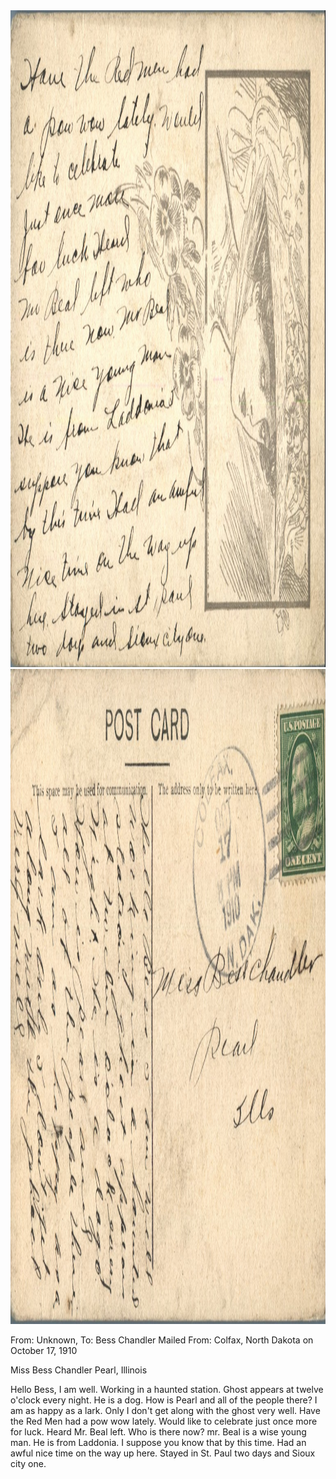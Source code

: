 <html><body><a href="/wp-content/uploads/2014/06/postcard-2014-20140602_18135868_04461.jpg"><img class="alignnone size-full wp-image-1061" src="/wp-content/uploads/2014/06/postcard-2014-20140602_18135868_04461.jpg" alt="postcard-2014-20140602_18135868_0446" width="1520" height="1051"></a> <a href="/wp-content/uploads/2014/06/postcard-2014-20140602_18140612_04471.jpg"><img class="alignnone size-full wp-image-1062" src="/wp-content/uploads/2014/06/postcard-2014-20140602_18140612_04471.jpg" alt="postcard-2014-20140602_18140612_0447" width="1543" height="1048"></a>

From: Unknown, To: Bess Chandler
Mailed From: Colfax, North Dakota on October 17, 1910

Miss Bess Chandler
Pearl, Illinois

Hello Bess,
I am well. Working in a haunted station. Ghost appears at twelve o'clock every night. He is a dog. How is Pearl and all of the people there? I am as happy as a lark. Only I don't get along with the ghost very well.
Have the Red Men had a pow wow lately. Would like to celebrate just once more for luck. Heard Mr. Beal left. Who is there now? mr. Beal is a wise young man. He is from Laddonia. I suppose you know that by this time. Had an awful nice time on the way up here. Stayed in St. Paul two days and Sioux city one.</body></html>